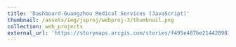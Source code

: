 ```yaml
---
title: 'Dashboard-Guangzhou Medical Services (JavaScript)'
thumbnail: /assets/img/jsproj/webproj-3/thumbnail.png
collection: web_projects
external_url: 'https://storymaps.arcgis.com/stories/f495e487be214428983b56d70e10ac72'
---
```

